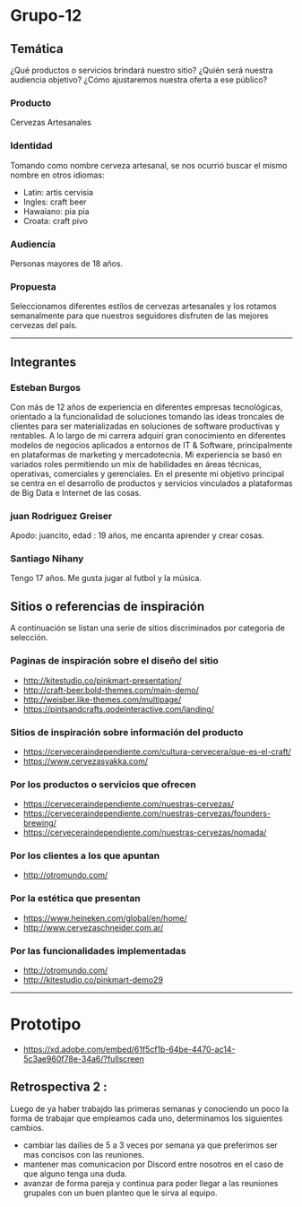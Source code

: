 
# Grupo-12

## Temática
¿Qué productos o servicios brindará nuestro sitio? ¿Quién será nuestra audiencia objetivo? ¿Cómo ajustaremos nuestra oferta a ese público?

### Producto
Cervezas Artesanales

### Identidad
Tomando como nombre cerveza artesanal, se nos ocurrió buscar el mismo nombre en otros idiomas:

* Latin: artis cervisia
* Ingles: craft beer
* Hawaiano: pia pia
* Croata: craft pivo

### Audiencia
Personas mayores de 18 años.

### Propuesta
Seleccionamos diferentes estilos de cervezas artesanales y los rotamos semanalmente para que nuestros seguidores disfruten de las mejores cervezas del país.

---

## Integrantes

### Esteban Burgos
Con más de 12 años de experiencia en diferentes empresas tecnológicas, orientado a la funcionalidad de soluciones tomando las ideas troncales de clientes para ser materializadas en soluciones de software productivas y rentables. A lo largo de mi carrera adquirí gran conocimiento en diferentes modelos de negocios aplicados a entornos de IT & Software, principalmente en plataformas de marketing y mercadotecnia. 
Mi experiencia se basó en variados roles permitiendo un mix de habilidades en áreas técnicas, operativas, comerciales y gerenciales.
En el presente mi objetivo principal se centra en el desarrollo de productos y servicios vinculados a plataformas de Big Data e Internet de las cosas. 

### juan Rodriguez Greiser
Apodo: juancito, edad : 19 años, me encanta aprender y crear cosas. 

### Santiago Nihany
Tengo 17 años.  Me gusta jugar al futbol y la música.
## Sitios o referencias de inspiración 
A continuación se listan una serie de sitios discriminados por categoria de selección.

### Paginas de inspiración sobre el diseño del sitio
* http://kitestudio.co/pinkmart-presentation/
* http://craft-beer.bold-themes.com/main-demo/
* http://weisber.like-themes.com/multipage/
* https://pintsandcrafts.qodeinteractive.com/landing/

### Sitios de inspiración sobre información del producto
* https://cerveceraindependiente.com/cultura-cervecera/que-es-el-craft/
* https://www.cervezasyakka.com/

### Por los productos o servicios que ofrecen
* https://cerveceraindependiente.com/nuestras-cervezas/
* https://cerveceraindependiente.com/nuestras-cervezas/founders-brewing/
* https://cerveceraindependiente.com/nuestras-cervezas/nomada/

### Por los clientes a los que apuntan
* http://otromundo.com/

### Por la estética que presentan
* https://www.heineken.com/global/en/home/ 
* http://www.cervezaschneider.com.ar/

### Por las funcionalidades implementadas
* http://otromundo.com/
* http://kitestudio.co/pinkmart-demo29

---

# Prototipo
* https://xd.adobe.com/embed/61f5cf1b-64be-4470-ac14-5c3ae960f78e-34a6/?fullscreen

## **Retrospectiva 2** :
 Luego de ya haber trabajdo las primeras semanas y conociendo un poco la forma de trabajar que empleamos cada uno, determinamos los siguientes cambios.

 * cambiar las dailies de 5 a 3 veces por semana ya que preferimos ser mas concisos con las reuniones.
 * mantener mas comunicacion por Discord entre nosotros en el caso de que alguno tenga una duda.
 * avanzar de forma pareja y continua para poder llegar a las reuniones grupales con un buen planteo que le sirva al equipo.
